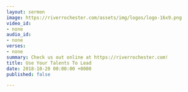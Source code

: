 ```yaml
---
layout: sermon
image: https://riverrochester.com/assets/img/logos/logo-16x9.png
video_id:
- none
audio_id:
- none
verses:
- none
summary: Check us out online at https://riverrochester.com!
title: Use Your Talents To Lead
date: 2018-10-20 00:00:00 +0000
published: false

---
```

